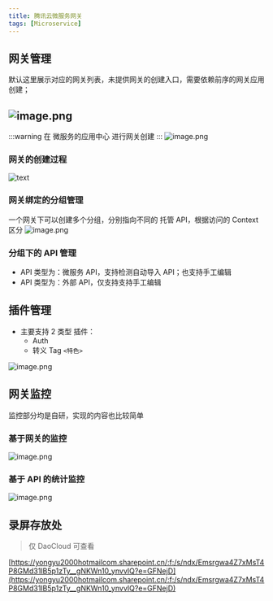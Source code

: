 ```yaml
---
title: 腾讯云微服务网关
tags: [Microservice]
---
```




## 网关管理

默认这里展示对应的网关列表，未提供网关的创建入口，需要依赖前序的网关应用创建；

## ![image.png](http://ipic-typora-samzong.oss-cn-qingdao.aliyuncs.com//uPic/1651835188355-19fc2743-a4c8-4656-a5eb-ddda1c009412.png?x-oss-process=image/resize,w_960,m_lfit)

:::warning
在 微服务的应用中心 进行网关创建
:::
![image.png](http://ipic-typora-samzong.oss-cn-qingdao.aliyuncs.com//uPic/1651835152102-06d0d818-2fa9-4de2-bc7c-8ff54598a977.png?x-oss-process=image/resize,w_960,m_lfit)

### 网关的创建过程

![text](http://ipic-typora-samzong.oss-cn-qingdao.aliyuncs.com//uPic/1651837425558-4d08bdb8-0b33-4d15-93f0-50d8f6aff20f.jpeg?x-oss-process=image/resize,w_960,m_lfit)

### 网关绑定的分组管理

一个网关下可以创建多个分组，分别指向不同的 托管 API，根据访问的 Context 区分
![image.png](http://ipic-typora-samzong.oss-cn-qingdao.aliyuncs.com//uPic/1651835588311-0c5f3792-dd31-4f1e-92da-1b50419eab32.png?x-oss-process=image/resize,w_960,m_lfit)

### 分组下的 API 管理

- API 类型为：微服务 API，支持检测自动导入 API；也支持手工编辑
- API 类型为：外部 API，仅支持支持手工编辑

## 插件管理

- 主要支持 2 类型 插件：
  - Auth
  - 转义 Tag `<特色>`

![image.png](http://ipic-typora-samzong.oss-cn-qingdao.aliyuncs.com//uPic/1651835272534-895b305a-c811-4def-867c-7be69c7febd1.png?x-oss-process=image/resize,w_960,m_lfit)

## 网关监控

监控部分均是自研，实现的内容也比较简单

### 基于网关的监控

![image.png](http://ipic-typora-samzong.oss-cn-qingdao.aliyuncs.com//uPic/1651836406548-7e7da58e-e9d8-424f-ac5e-d1d755793217.png?x-oss-process=image/resize,w_960,m_lfit)

### 基于 API 的统计监控

![image.png](http://ipic-typora-samzong.oss-cn-qingdao.aliyuncs.com//uPic/1651836565750-f2e14946-a137-4929-808c-096c61cebaf6.png?x-oss-process=image/resize,w_960,m_lfit)

## 录屏存放处

> 仅 DaoCloud 可查看

[https://yongyu2000hotmailcom.sharepoint.cn/:f:/s/ndx/Emsrgwa4Z7xMsT4P8GMd31IB5p1zTy__gNKWn10_ynvvIQ?e=GFNejD](https://yongyu2000hotmailcom.sharepoint.cn/:f:/s/ndx/Emsrgwa4Z7xMsT4P8GMd31IB5p1zTy__gNKWn10_ynvvIQ?e=GFNejD)
